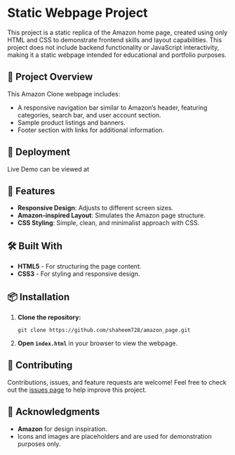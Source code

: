# Static Webpage Project
<p>This project is a static replica of the Amazon home page, created using only HTML and CSS to demonstrate frontend skills and layout capabilities. This project does not include backend functionality or JavaScript interactivity, making it a static webpage intended for educational and portfolio purposes.</p>

 <h2>🔗 Project Overview</h2>
  <p>This Amazon Clone webpage includes:</p>
  <ul>
    <li>A responsive navigation bar similar to Amazon’s header, featuring categories, search bar, and user account section.</li>
    <li>Sample product listings and banners.</li>
    <li>Footer section with links for additional information.</li>
  </ul>

  <h2>📸 Deployment</h2>
  <p>Live Demo can be viewed at</p>

  <h2>🚀 Features</h2>
  <ul>
    <li><strong>Responsive Design</strong>: Adjusts to different screen sizes.</li>
    <li><strong>Amazon-inspired Layout</strong>: Simulates the Amazon page structure.</li>
    <li><strong>CSS Styling</strong>: Simple, clean, and minimalist approach with CSS.</li>
  </ul>

  <h2>🛠️ Built With</h2>
  <ul>
    <li><strong>HTML5</strong> - For structuring the page content.</li>
    <li><strong>CSS3</strong> - For styling and responsive design.</li>
  </ul>


  <h2>📦 Installation</h2>
  <ol>
    <li><strong>Clone the repository:</strong></li>
    <pre><code>git clone https://github.com/shaheem728/amazon_page.git</code></pre>
    <li><strong>Open <code>index.html</code></strong> in your browser to view the webpage.</li>
  </ol>

  <h2>📝 Contributing</h2>
  <p>Contributions, issues, and feature requests are welcome! Feel free to check out the <a href="https://github.com/shaheem728/amazon_page/issues">issues page</a> to help improve this project.</p>

  <h2>🌟 Acknowledgments</h2>
  <ul>
    <li><strong>Amazon</strong> for design inspiration.</li>
    <li>Icons and images are placeholders and are used for demonstration purposes only.</li>
  </ul>
